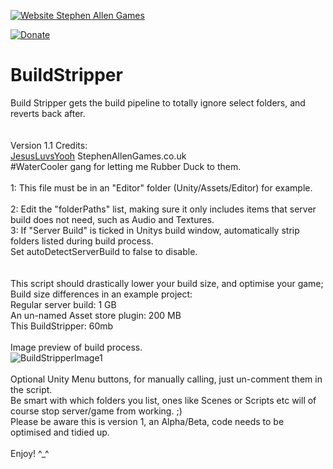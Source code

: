 [![Website Stephen Allen Games](http://www.stephenallengames.co.uk/images/logo.gif)](http://www.stephenallengames.co.uk/games.php)

[![Donate](https://img.shields.io/badge/Donate-PayPal-green.svg)](https://www.paypal.com/cgi-bin/webscr?cmd=_donations&business=9PUGQGE4XDE4C&currency_code=GBP)

# BuildStripper
Build Stripper gets the build pipeline to totally ignore select folders, and reverts back after.  
<br/><br/>
Version 1.1  Credits:
<br/>
[JesusLuvsYooh](https://github.com/JesusLuvsYooh) StephenAllenGames.co.uk  
#WaterCooler gang for letting me Rubber Duck to them.
<br/><br/>
1: This file must be in an "Editor" folder (Unity/Assets/Editor) for example.  
<br/>
2: Edit the "folderPaths" list, making sure it only includes items that server build does not need, such as Audio and Textures.
<br/>
3: If "Server Build" is ticked in Unitys build window, automatically strip folders listed during build process.  
Set autoDetectServerBuild to false to disable.  
<br/><br/>
This script should drastically lower your build size, and optimise your game;
<br/>
Build size differences in an example project:<br/>
Regular server build: 1 GB<br/>
An un-named Asset store plugin: 200 MB<br/>
This BuildStripper: 60mb<br/>
<br/>
Image preview of build process.<br/>
![BuildStripperImage1](https://user-images.githubusercontent.com/57072365/147373339-f707e24b-64aa-4bdb-bed1-e7a233e08a56.jpg)
<br/><br/>
Optional Unity Menu buttons, for manually calling, just un-comment them in the script.  
Be smart with which folders you list, ones like Scenes or Scripts etc will of course stop server/game from working.  ;)  
Please be aware this is version 1, an Alpha/Beta, code needs to be optimised and tidied up. 
<br/><br/>
Enjoy!  ^_^
  
 
